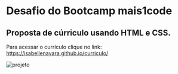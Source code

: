 # Desafio do Bootcamp mais1code
## Proposta de cúrriculo usando HTML e CSS.

Para acessar o currículo clique no link: https://isabellenayara.github.io/curriculo/

![projeto]()
